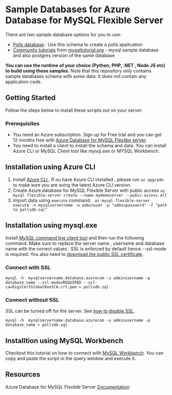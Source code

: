 # Sample Databases for Azure Database for MySQL Flexible Server 

There are two sample database options for you to use: 
- [Polls database](./polls-database) : Use this schema to create a polls application 
- [Community tutorials](./mysqltutorial.org) from [mysqltutorial.org](https://www.mysqltutorial.org/) - mysql sample database and also postgres version of the same database 

**You can use the runtime of your choice (Python, PHP, .NET , Node JS etc) to build using these samples.** Note that this repository only contains sample databases schema with some data. It does not contain any application code. 


## Getting Started
Follow the steps below to install these scripts out on your server. 

### Prerequisites

- You need an Azure subscription. Sign up for Free trial and you can get 12 months free with [Azure Database for MySQL Flexilbe server](https://docs.microsoft.com/en-us/azure/mysql/flexible-server/how-to-deploy-on-azure-free-account).
- You need to install a client to install the schema and data. You can install Azure CLI or MySQL Client tool like mysql.exe or MYSQL Workbench. 

## Installation using Azure CLI 
1. Install [Azure CLI ](https://docs.microsoft.com/en-us/cli/azure/install-azure-cli). If ou have Azure CLI installed , please run ```az upgrade``` to make sure you are suing the latest Azure CLI version. 
2. Create Azure database for MySQL Flexible Server with public access 
``` az mysql flexible-server create --name mydemoserver --pubic-access all ```
3. Import data using ```execute``` command. 
``` az mysql flexible-server execute -n mysqlservername -u adminuser -p "adminpassword" -f "path to pollsdb.sql"```

## Installation using mysql.exe 
Install [MySQL command line client tool](https://dev.mysql.com/doc/mysql-shell/8.0/en/mysql-shell-install.html) and then run the following command. Make sure to replace the server name , username and database name with the correct values . SSL is enforced by default hence --ssl-mode is required.  You also need to [download the public SSL certificate](https://dl.cacerts.digicert.com/DigiCertGlobalRootCA.crt.pem).

### Connect with SSL 
```mysql -h  mysqlservername.database.azurecom -u adminusername -p database_name --ssl-mode=REQUIRED --ssl-ca=DigiCertGlobalRootCA.crt.pem < pollsdb.sql```

### Connect without SSL 
SSL can be turned off for the server. See [how to disable SSL](https://docs.microsoft.com/en-us/azure/mysql/flexible-server/how-to-connect-tls-ssl#disable-ssl-enforcement-on-your-flexible-server).

```mysql -h  mysqlservername.database.azurecom -u adminusername -p database_name < pollsdb.sql```

## Installtion using MySQL Workbench 
Checkout this tutorial on how to connect with [MySQL Workbench](https://docs.microsoft.com/en-us/azure/mysql/flexible-server/connect-workbench). You can copy and paste the script in the query window and execute it. 

## Resources
Azure Database for MySQL Flexible Server [Documentation](https://docs.microsoft.com/en-us/azure/mysql/flexible-server/)

